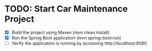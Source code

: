 # TODO: Start Car Maintenance Project

- [x] Build the project using Maven (mvn clean install)
- [x] Run the Spring Boot application (mvn spring-boot:run)
- [ ] Verify the application is running by accessing http://localhost:8080
